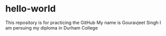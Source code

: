 # hello-world
This repository is for practicing the GitHub My name is Gouravjeet Singh I am persuing my diploma in Durham College

 



